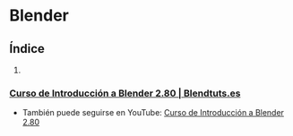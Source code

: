 # Blender
## Índice
1. 
### [Curso de Introducción a Blender 2.80 | Blendtuts.es](https://cursos.blendtuts.es/intro280)
* También puede seguirse en YouTube: [Curso de Introducción a Blender 2.80](https://www.youtube.com/playlist?list=PLBn8E6Sfz0f0UCTEHQ7pL7KKsrvi6HK-8)
